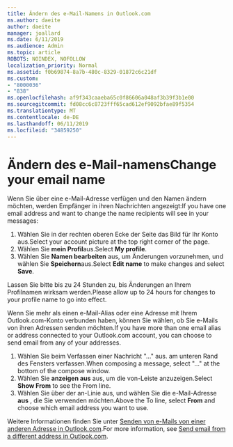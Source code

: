 ```yaml
---
title: Ändern des e-Mail-Namens in Outlook.com
ms.author: daeite
author: daeite
manager: joallard
ms.date: 6/11/2019
ms.audience: Admin
ms.topic: article
ROBOTS: NOINDEX, NOFOLLOW
localization_priority: Normal
ms.assetid: f0b69874-8a7b-480c-8329-01872c6c21df
ms.custom:
- "8000036"
- "838"
ms.openlocfilehash: af9f343caaeba65c0f86606a048af3b39f3b1e00
ms.sourcegitcommit: fd08cc6c8723fff65cad612ef9092bfae89f5354
ms.translationtype: MT
ms.contentlocale: de-DE
ms.lasthandoff: 06/11/2019
ms.locfileid: "34859250"
---
```

# <a name="change-your-email-name"></a><span data-ttu-id="0ddc5-102">Ändern des e-Mail-namens</span><span class="sxs-lookup"><span data-stu-id="0ddc5-102">Change your email name</span></span>

<span data-ttu-id="0ddc5-103">Wenn Sie über eine e-Mail-Adresse verfügen und den Namen ändern möchten, werden Empfänger in ihren Nachrichten angezeigt:</span><span class="sxs-lookup"><span data-stu-id="0ddc5-103">If you have one email address and want to change the name recipients will see in your messages:</span></span>
  
1. <span data-ttu-id="0ddc5-104">Wählen Sie in der rechten oberen Ecke der Seite das Bild für Ihr Konto aus.</span><span class="sxs-lookup"><span data-stu-id="0ddc5-104">Select your account picture at the top right corner of the page.</span></span>
2. <span data-ttu-id="0ddc5-105">Wählen Sie **mein Profil**aus.</span><span class="sxs-lookup"><span data-stu-id="0ddc5-105">Select **My profile**.</span></span>
3. <span data-ttu-id="0ddc5-106">Wählen Sie **Namen bearbeiten** aus, um Änderungen vorzunehmen, und wählen Sie **Speichern**aus.</span><span class="sxs-lookup"><span data-stu-id="0ddc5-106">Select **Edit name** to make changes and select **Save**.</span></span>

<span data-ttu-id="0ddc5-107">Lassen Sie bitte bis zu 24 Stunden zu, bis Änderungen an Ihrem Profilnamen wirksam werden.</span><span class="sxs-lookup"><span data-stu-id="0ddc5-107">Please allow up to 24 hours for changes to your profile name to go into effect.</span></span>
  
<span data-ttu-id="0ddc5-108">Wenn Sie mehr als einen e-Mail-Alias oder eine Adresse mit Ihrem Outlook.com-Konto verbunden haben, können Sie wählen, ob Sie e-Mails von ihren Adressen senden möchten.</span><span class="sxs-lookup"><span data-stu-id="0ddc5-108">If you have more than one email alias or address connected to your Outlook.com account, you can choose to send email from any of your addresses.</span></span>
  
1. <span data-ttu-id="0ddc5-109">Wählen Sie beim Verfassen einer Nachricht "..." aus. am unteren Rand des Fensters verfassen.</span><span class="sxs-lookup"><span data-stu-id="0ddc5-109">When composing a message, select "..." at the bottom of the compose window.</span></span>
1. <span data-ttu-id="0ddc5-110">Wählen Sie **anzeigen aus** aus, um die von-Leiste anzuzeigen.</span><span class="sxs-lookup"><span data-stu-id="0ddc5-110">Select **Show From** to see the From line.</span></span>
1. <span data-ttu-id="0ddc5-111">Wählen Sie über der an-Linie aus, und wählen Sie die e-Mail-Adresse **aus** , die Sie verwenden möchten.</span><span class="sxs-lookup"><span data-stu-id="0ddc5-111">Above the To line, select **From** and choose which email address you want to use.</span></span>

<span data-ttu-id="0ddc5-112">Weitere Informationen finden Sie unter [Senden von e-Mails von einer anderen Adresse in Outlook.com](https://go.microsoft.com/fwlink/p/?linkid=2001701&amp;clcid=0x409).</span><span class="sxs-lookup"><span data-stu-id="0ddc5-112">For more information, see [Send email from a different address in Outlook.com](https://go.microsoft.com/fwlink/p/?linkid=2001701&amp;clcid=0x409).</span></span>